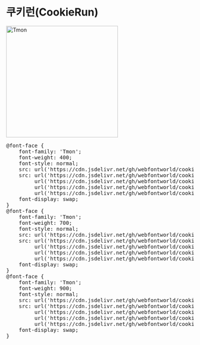 # 쿠키런(CookieRun)

<a href="https://wess.tistory.com/275" target="_blank">
    <img src="https://webfontworld.github.io/cookierun/CookieRun.jpg" alt="Tmon" style="width:300px">
</a>
<pre>
@font-face {
    font-family: 'Tmon';
    font-weight: 400;
    font-style: normal;
    src: url('https://cdn.jsdelivr.net/gh/webfontworld/cookierun/CookieRunRegular.eot');
    src: url('https://cdn.jsdelivr.net/gh/webfontworld/cookierun/CookieRunRegular.eot?#iefix') format('embedded-opentype'),
         url('https://cdn.jsdelivr.net/gh/webfontworld/cookierun/CookieRunRegular.woff2') format('woff2'),
         url('https://cdn.jsdelivr.net/gh/webfontworld/cookierun/CookieRunRegular.woff') format('woff'),
         url('https://cdn.jsdelivr.net/gh/webfontworld/cookierun/CookieRunRegular.ttf') format("truetype");
    font-display: swap;
} 
@font-face {
    font-family: 'Tmon';
    font-weight: 700;
    font-style: normal;
    src: url('https://cdn.jsdelivr.net/gh/webfontworld/cookierun/CookieRunBold.eot');
    src: url('https://cdn.jsdelivr.net/gh/webfontworld/cookierun/CookieRunBold.eot?#iefix') format('embedded-opentype'),
         url('https://cdn.jsdelivr.net/gh/webfontworld/cookierun/CookieRunBold.woff2') format('woff2'),
         url('https://cdn.jsdelivr.net/gh/webfontworld/cookierun/CookieRunBold.woff') format('woff'),
         url('https://cdn.jsdelivr.net/gh/webfontworld/cookierun/CookieRunBold.ttf') format("truetype");
    font-display: swap;
} 
@font-face {
    font-family: 'Tmon';
    font-weight: 900;
    font-style: normal;
    src: url('https://cdn.jsdelivr.net/gh/webfontworld/cookierun/CookieRunBlack.eot');
    src: url('https://cdn.jsdelivr.net/gh/webfontworld/cookierun/CookieRunBlack.eot?#iefix') format('embedded-opentype'),
         url('https://cdn.jsdelivr.net/gh/webfontworld/cookierun/CookieRunBlack.woff2') format('woff2'),
         url('https://cdn.jsdelivr.net/gh/webfontworld/cookierun/CookieRunBlack.woff') format('woff'),
         url('https://cdn.jsdelivr.net/gh/webfontworld/cookierun/CookieRunBlack.ttf') format("truetype");
    font-display: swap;
} 
</pre> 

